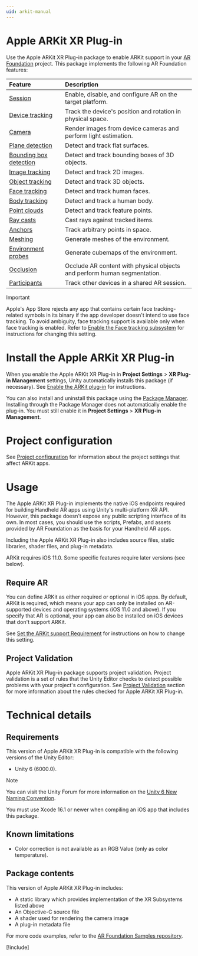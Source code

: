 ```yaml
---
uid: arkit-manual
---
```

# Apple ARKit XR Plug-in

Use the Apple ARKit XR Plug-in package to enable ARKit support in your [AR Foundation](https://docs.unity3d.com/Packages/com.unity.xr.arfoundation@latest) project. This package implements the following AR Foundation features:

| Feature                                                    | Description                                                              |
|:-----------------------------------------------------------|:-------------------------------------------------------------------------|
| [Session](xref:arkit-session)                              | Enable, disable, and configure AR on the target platform.                |
| [Device tracking](xref:arfoundation-device-tracking)       | Track the device's position and rotation in physical space.              |
| [Camera](xref:arkit-camera)                                | Render images from device cameras and perform light estimation.          |
| [Plane detection](xref:arkit-plane-detection)              | Detect and track flat surfaces.                                          |
| [Bounding box detection](xref:arkit-bounding-boxes)        | Detect and track bounding boxes of 3D objects.                           |
| [Image tracking](xref:arkit-image-tracking)                | Detect and track 2D images.                                              |
| [Object tracking](xref:arkit-object-tracking)              | Detect and track 3D objects.                                             |
| [Face tracking](xref:arkit-face-tracking)                  | Detect and track human faces.                                            |
| [Body tracking](xref:arfoundation-body-tracking)           | Detect and track a human body.                                           |
| [Point clouds](xref:arkit-point-clouds)                    | Detect and track feature points.                                         |
| [Ray casts](xref:arkit-raycasts)                           | Cast rays against tracked items.                                         |
| [Anchors](xref:arkit-anchors)                              | Track arbitrary points in space.                                         |
| [Meshing](xref:arkit-meshing)                              | Generate meshes of the environment.                                      |
| [Environment probes](xref:arfoundation-environment-probes) | Generate cubemaps of the environment.                                    |
| [Occlusion](xref:arkit-occlusion)                          | Occlude AR content with physical objects and perform human segmentation. |
| [Participants](xref:arkit-participant-tracking)            | Track other devices in a shared AR session.                              |

> [!IMPORTANT]
> Apple's App Store rejects any app that contains certain face tracking-related symbols in its binary if the app developer doesn't intend to use face tracking. To avoid ambiguity, face tracking support is available only when face tracking is enabled. Refer to [Enable the Face tracking subsystem](xref:arkit-project-config#enable-face-tracking) for instructions for changing this setting.

# Install the Apple ARKit XR Plug-in

When you enable the Apple ARKit XR Plug-in in **Project Settings** > **XR Plug-in Management** settings, Unity automatically installs this package (if necessary). See [Enable the ARKit plug-in](xref:arkit-project-config#enable-the-apple-arkit-plug-in) for instructions.

You can also install and uninstall this package using the [Package Manager](https://learn.unity.com/tutorial/the-package-manager). Installing through the Package Manager does not automatically enable the plug-in. You must still enable it in **Project Settings** > **XR Plug-in Management**.

# Project configuration

See [Project configuration](xref:arkit-project-config) for information about the project settings that affect ARKit apps.

# Usage

The Apple ARKit XR Plug-in implements the native iOS endpoints required for building Handheld AR apps using Unity's multi-platform XR API. However, this package doesn't expose any public scripting interface of its own. In most cases, you should use the scripts, Prefabs, and assets provided by AR Foundation as the basis for your Handheld AR apps.

Including the Apple ARKit XR Plug-in also includes source files, static libraries, shader files, and plug-in metadata.

ARKit requires iOS 11.0. Some specific features require later versions (see below).

## Require AR

You can define ARKit as either required or optional in iOS apps. By default, ARKit is required, which means your app can only be installed on AR-supported devices and operating systems (iOS 11.0 and above). If you specify that AR is optional, your app can also be installed on iOS devices that don't support ARKit.

See [Set the ARKit support Requirement](xref:arkit-project-config#arkit-required) for instructions on how to change this setting.

## Project Validation

Apple ARKit XR Plug-in package supports project validation. Project validation is a set of rules that the Unity Editor checks to detect possible problems with your project's configuration. See [Project Validation](xref:arkit-project-config#project-validation) section for more information about the rules checked for Apple ARKit XR Plug-in.

# Technical details

## Requirements

This version of Apple ARKit XR Plug-in is compatible with the following versions of the Unity Editor:

* Unity 6 (6000.0).

> [!NOTE]
> You can visit the Unity Forum for more information on the [Unity 6 New Naming Convention](https://forum.unity.com/threads/unity-6-new-naming-convention.1558592/).

You must use Xcode 16.1 or newer when compiling an iOS app that includes this package.

## Known limitations

* Color correction is not available as an RGB Value (only as color temperature).

## Package contents

This version of Apple ARKit XR Plug-in includes:

* A static library which provides implementation of the XR Subsystems listed above
* An Objective-C source file
* A shader used for rendering the camera image
* A plug-in metadata file

For more code examples, refer to the [AR Foundation Samples repository](https://github.com/Unity-Technologies/arfoundation-samples).

[!include[](snippets/apple-arkit-trademark.md)]
